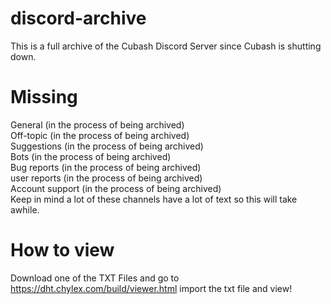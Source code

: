 # discord-archive
This is a full archive of the Cubash Discord Server since Cubash is shutting down.
# Missing
General (in the process of being archived)
<br>
Off-topic (in the process of being archived)
<br>
Suggestions (in the process of being archived)
<br>
Bots (in the process of being archived)
<br>
Bug reports (in the process of being archived)
<br>
user reports (in the process of being archived)
<br>
Account support (in the process of being archived)
<br>
Keep in mind a lot of these channels have a lot of text so this will take awhile.

# How to view
Download one of the TXT Files and go to https://dht.chylex.com/build/viewer.html import the txt file and view!
